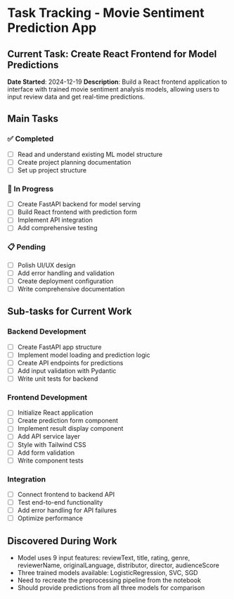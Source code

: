 # Task Tracking - Movie Sentiment Prediction App

## Current Task: Create React Frontend for Model Predictions
**Date Started**: 2024-12-19
**Description**: Build a React frontend application to interface with trained movie sentiment analysis models, allowing users to input review data and get real-time predictions.

## Main Tasks

### ✅ Completed
- [ ] Read and understand existing ML model structure
- [ ] Create project planning documentation
- [ ] Set up project structure

### 🔄 In Progress
- [ ] Create FastAPI backend for model serving
- [ ] Build React frontend with prediction form
- [ ] Implement API integration
- [ ] Add comprehensive testing

### 📋 Pending
- [ ] Polish UI/UX design
- [ ] Add error handling and validation
- [ ] Create deployment configuration
- [ ] Write comprehensive documentation

## Sub-tasks for Current Work

### Backend Development
- [ ] Create FastAPI app structure
- [ ] Implement model loading and prediction logic
- [ ] Create API endpoints for predictions
- [ ] Add input validation with Pydantic
- [ ] Write unit tests for backend

### Frontend Development
- [ ] Initialize React application
- [ ] Create prediction form component
- [ ] Implement result display component
- [ ] Add API service layer
- [ ] Style with Tailwind CSS
- [ ] Add form validation
- [ ] Write component tests

### Integration
- [ ] Connect frontend to backend API
- [ ] Test end-to-end functionality
- [ ] Add error handling for API failures
- [ ] Optimize performance

## Discovered During Work
- Model uses 9 input features: reviewText, title, rating, genre, reviewerName, originalLanguage, distributor, director, audienceScore
- Three trained models available: LogisticRegression, SVC, SGD
- Need to recreate the preprocessing pipeline from the notebook
- Should provide predictions from all three models for comparison 